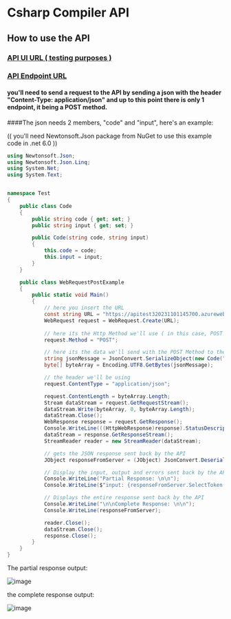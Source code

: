 # Csharp Compiler API

 ## How to use the API

### [API UI URL ( testing purposes )](https://apitest320231101145700.azurewebsites.net/index.html)
### [API Endpoint URL](https://apitest320231101145700.azurewebsites.net/api/Test/CompileCode)

#### you'll need to send a request to the API by sending a json with the header "Content-Type: application/json" and up to this point there is only 1 endpoint, it being a POST method.

####The json needs 2 members, "code" and "input", here's an example:

(( you'll need Newtonsoft.Json package from NuGet to use this example code in .net 6.0 ))

```cs
using Newtonsoft.Json;
using Newtonsoft.Json.Linq;
using System.Net;
using System.Text;


namespace Test
{
    public class Code
    {
        public string code { get; set; }
        public string input { get; set; }

        public Code(string code, string input)
        {
            this.code = code;
            this.input = input;
        }
    }

    public class WebRequestPostExample
    {
        public static void Main()
        {
            // here you insert the URL
            const string URL = "https://apitest320231101145700.azurewebsites.net/api/Test/CompileCode";
            WebRequest request = WebRequest.Create(URL);
            
            // here its the Http Method we'll use ( in this case, POST )
            request.Method = "POST";

            // here its the data we'll send with the POST Method to the API ( basicly, it converts the object to a JSON )
            string jsonMessage = JsonConvert.SerializeObject(new Code("public static void Main(string[] args){ Write(args[0]); }", "10"));
            byte[] byteArray = Encoding.UTF8.GetBytes(jsonMessage);

            // the header we'll be using
            request.ContentType = "application/json";

            request.ContentLength = byteArray.Length;
            Stream dataStream = request.GetRequestStream();
            dataStream.Write(byteArray, 0, byteArray.Length);
            dataStream.Close();
            WebResponse response = request.GetResponse();
            Console.WriteLine(((HttpWebResponse)response).StatusDescription);
            dataStream = response.GetResponseStream();
            StreamReader reader = new StreamReader(dataStream);

            // gets the JSON response sent back by the API
            JObject responseFromServer = (JObject) JsonConvert.DeserializeObject(reader.ReadToEnd());

            // Display the input, output and errors sent back by the API
            Console.WriteLine("Partial Response: \n\n");
            Console.WriteLine($"input: {responseFromServer.SelectToken("value.input")}\nerror: {responseFromServer.SelectToken("value.error")}\noutput: {responseFromServer.SelectToken("value.output")}");

            // Displays the entire response sent back by the API
            Console.WriteLine("\n\nComplete Response: \n\n");
            Console.WriteLine(responseFromServer);

            reader.Close();
            dataStream.Close();
            response.Close();
        }
    }
}
```
The partial response output:

![image](https://github.com/Etozinhachan/CsCompilerApi/assets/116160881/2eec9dc0-30e6-42d6-b561-67e7cd1022e8)

the complete response output:

![image](https://github.com/Etozinhachan/CsCompilerApi/assets/116160881/e587d324-4f33-4b8b-9478-d338726aeb74) 

